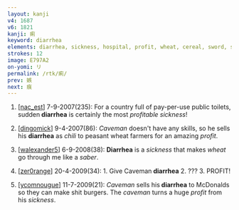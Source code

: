 ```yaml
---
layout: kanji
v4: 1687
v6: 1821
kanji: 痢
keyword: diarrhea
elements: diarrhea, sickness, hospital, profit, wheat, cereal, sword, sabre, saber
strokes: 12
image: E797A2
on-yomi: リ
permalink: /rtk/痢/
prev: 嫉
next: 痕
---
```


1) [<a href="http://kanji.koohii.com/profile/nac_est">nac_est</a>] 7-9-2007(235): For a country full of pay-per-use public toilets, sudden<strong> diarrhea</strong> is certainly the most <em>profitable sickness</em>!

2) [<a href="http://kanji.koohii.com/profile/dingomick">dingomick</a>] 9-4-2007(86): <em>Caveman</em> doesn&#039;t have any skills, so he sells his <strong>diarrhea</strong> as <em>chili</em> to peasant wheat farmers for an amazing <em>profit</em>.

3) [<a href="http://kanji.koohii.com/profile/walexander5">walexander5</a>] 6-9-2008(38): <strong>Diarrhea</strong> is a <em>sickness</em> that makes <em>wheat</em> go through me like a <em>saber</em>.

4) [<a href="http://kanji.koohii.com/profile/zer0range">zer0range</a>] 20-4-2009(34): 1. Give Caveman<strong> diarrhea</strong> 2. ??? 3. PROFIT!

5) [<a href="http://kanji.koohii.com/profile/ycomnougue">ycomnougue</a>] 11-7-2009(21): <em>Caveman</em> sells his<strong> diarrhea</strong> to McDonalds so they can make shit burgers. The <em>caveman</em> turns a huge <em>profit</em> from his <em>sickness</em>.

